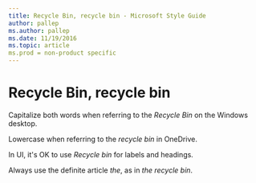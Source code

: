 ```yaml
---
title: Recycle Bin, recycle bin - Microsoft Style Guide
author: pallep
ms.author: pallep
ms.date: 11/19/2016
ms.topic: article
ms.prod = non-product specific
---
```


# Recycle Bin, recycle bin

Capitalize both words when referring to the *Recycle Bin* on the Windows desktop.

Lowercase when referring to the *recycle bin* in OneDrive. 

In UI, it's OK to use *Recycle bin* for labels and headings.

Always use the definite article *the*, as in *the* *recycle bin*.
